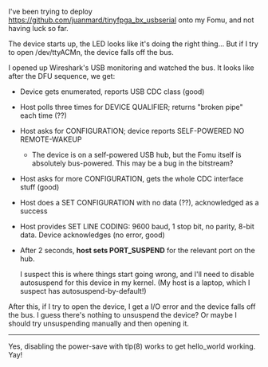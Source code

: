 I've been trying to deploy https://github.com/juanmard/tinyfpga_bx_usbserial
onto my Fomu, and not having luck so far.

The device starts up, the LED looks like it's doing the right thing...
But if I try to open /dev/ttyACMn, the device falls off the bus.

I opened up Wireshark's USB monitoring and watched the bus.
It looks like after the DFU sequence, we get:

- Device gets enumerated, reports USB CDC class (good)
- Host polls three times for DEVICE QUALIFIER; returns "broken pipe" each time (??)
- Host asks for CONFIGURATION; device reports SELF-POWERED NO REMOTE-WAKEUP
    - The device is on a self-powered USB hub, but the Fomu itself is absolutely bus-powered. This may be a bug in the bitstream?
- Host asks for more CONFIGURATION, gets the whole CDC interface stuff (good)
- Host does a SET CONFIGURATION with no data (??), acknowledged as a success
- Host provides SET LINE CODING: 9600 baud, 1 stop bit, no parity, 8-bit data.
    Device acknowledges (no error, good)
- After 2 seconds, **host sets PORT_SUSPEND** for the relevant port on the hub.

  I suspect this is where things start going wrong, and I'll need to disable autosuspend for this device in my kernel.
  (My host is a laptop, which I suspect has autosuspend-by-default!)

After this, if I try to open the device, I get a I/O error and the device falls off the bus.
I guess there's nothing to unsuspend the device?
Or maybe I should try unsuspending manually and then opening it.

---

Yes, disabling the power-save with tlp(8) works to get hello_world working. Yay!
